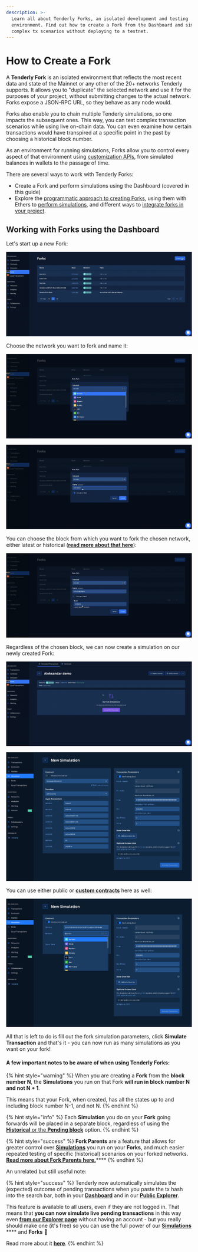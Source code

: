 ```yaml
---
description: >-
  Learn all about Tenderly Forks, an isolated development and testing
  environment. Find out how to create a Fork from the Dashboard and simulate
  complex tx scenarios without deploying to a testnet.
---
```


# How to Create a Fork

A **Tenderly Fork** is an isolated environment that reflects the most recent data and state of the Mainnet or any other of the 20+ networks Tenderly supports. It allows you to "duplicate" the selected network and use it for the purposes of your project, without submitting changes to the actual network. Forks expose a JSON-RPC URL, so they behave as any node would.

Forks also enable you to chain multiple Tenderly simulations, so one impacts the subsequent ones. This way, you can test complex transaction scenarios while using live on-chain data. You can even examine how certain transactions would have transpired at a specific point in the past by choosing a historical block number. &#x20;

As an environment for running simulations, Forks allow you to control every aspect of that environment using [customization APIs](../simulation-api/tenderly-fork-customization-via-api/), from simulated balances in wallets to the passage of time.

There are several ways to work with Tenderly Forks:

* Create a Fork and perform simulations using the Dashboard (covered in this guide)
* Explore the [programmatic approach to creating Forks](https://docs.tenderly.co/simulations-and-forks/simulation-api#2-create-a-fork-environment), using them with Ethers to [perform simulations](sending-transactions-to-forks.md), and different ways to [integrate forks in your project](https://docs.tenderly.co/simulations-and-forks/simulation-api#2-create-a-fork-environment).

## Working with Forks using the Dashboard

Let's start up a new Fork:

![](<../../.gitbook/assets/Screenshot 2021-10-15 at 10.22.04.png>)

Choose the network you want to fork and name it:

![](<../../.gitbook/assets/Screenshot 2021-10-15 at 10.23.08.png>)

![](<../../.gitbook/assets/Screenshot 2021-10-15 at 10.24.00.png>)

You can choose the block from which you want to fork the chosen network, either latest or historical ([**read more about that here**](../how-to-simulate-a-transaction/pending-vs-historical-block.md)):

![](<../../.gitbook/assets/Screenshot 2021-10-15 at 10.25.01.png>)

Regardless of the chosen block, we can now create a simulation on our newly created Fork:

![](<../../.gitbook/assets/Screenshot 2021-10-15 at 10.27.32.png>)

![](<../../.gitbook/assets/Screenshot 2022-02-25 at 10.46.59.png>)

You can use either public or [**custom contracts**](../how-to-simulate-a-transaction/transaction-parameters.md) here as well:

![](<../../.gitbook/assets/Screenshot 2022-02-25 at 10.47.27.png>)

All that is left to do is fill out the fork simulation parameters, click **Simulate Transaction** and that's it - you can now run as many simulations as you want on your fork!

#### A few important notes to be aware of when using Tenderly Forks:

{% hint style="warning" %}
When you are creating a **Fork** from the **block number N**, the **Simulations** you run on that Fork **will run in block number N and not N + 1**.&#x20;

This means that your Fork, when created, has all the states up to and including block number N-1, and not N.
{% endhint %}

{% hint style="info" %}
Each **Simulation** you do on your **Fork** going forwards will be placed in a separate block, regardless of using the [**Historical** or the **Pending block**](../how-to-simulate-a-transaction/pending-vs-historical-block.md) option.
{% endhint %}

{% hint style="success" %}
**Fork Parents** are a feature that allows for greater control over [**Simulations**](../how-to-simulate-a-transaction/) you run on your **Forks**, and much easier repeated testing of specific (historical) scenarios on your forked networks. [**Read more about Fork Parents here.**](fork-parents.md)****
{% endhint %}



An unrelated but still useful note:

{% hint style="success" %}
Tenderly now automatically simulates the (expected) outcome of pending transactions when you paste the tx hash into the search bar, both in your [**Dashboard**](https://dashboard.tenderly.co/) and in our [**Public Explorer**](https://dashboard.tenderly.co/explorer).

This feature is available to all users, even if they are not logged in. That means that **you can now simulate live pending transactions** in this way even [**from our Explorer page**](https://dashboard.tenderly.co/explorer) without having an account - but you really should make one (it's free) so you can use the full power of our [**Simulations**](../how-to-simulate-a-transaction/) **** and **Forks** 🚀

Read more about it [**here**](../../monitoring/contracts/mempool-and-simulating-pending-transactions.md).
{% endhint %}
